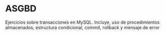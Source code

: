 # ASGBD
Ejercicios sobre transacciones en MySQL. Incluye, uso de procedimientos almacenados, estructura condicional, commit, rollback y mensaje de error
